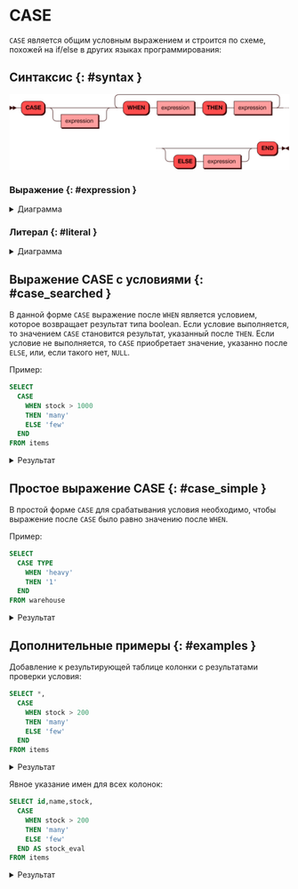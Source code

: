# CASE

`CASE` является общим условным выражением и строится по схеме,
похожей на if/else в других языках программирования:

## Синтаксис {: #syntax }

![CASE](../../images/ebnf/case.svg)

### Выражение {: #expression }

<details><summary>Диаграмма</summary><p>
![Expression](../../images/ebnf/expression.svg)
</p></details>

### Литерал {: #literal }

<details><summary>Диаграмма</summary><p>
![Literal](../../images/ebnf/literal.svg)
</p></details>

## Выражение CASE с условиями {: #case_searched }

В данной форме `CASE` выражение после `WHEN` является условием, которое
возвращает результат типа boolean. Если условие выполняется, то
значением `CASE` становится результат, указанный после `THEN`. Если
условие не выполняется, то `CASE` приобретает значение, указанно после
`ELSE`, или, если такого нет, `NULL`.

Пример:

```sql
SELECT
  CASE
    WHEN stock > 1000
    THEN 'many'
    ELSE 'few'
  END
FROM items

```

<details><summary>Результат</summary><p>

```sql
+--------+
| COL_1  |
+========+
| "many" |
|--------|
| "few"  |
|--------|
| "few"  |
|--------|
| "many" |
|--------|
| "few"  |
+--------+
(5 rows)
```

</p></details>

## Простое выражение CASE {: #case_simple }

В простой форме `CASE` для срабатывания условия необходимо, чтобы
выражение после `CASE` было равно значению после `WHEN`.

Пример:


```sql
SELECT
  CASE TYPE
    WHEN 'heavy'
    THEN '1'
  END
FROM warehouse
```

<details><summary>Результат</summary><p>

```sql
+-------+
| COL_1 |
+=======+
| "1"   |
|-------|
| nil   |
|-------|
| "1"   |
|-------|
| nil   |
|-------|
| nil   |
+-------+
(5 rows)
```

</p></details>

## Дополнительные примеры {: #examples }

Добавление к результирующей таблице колонки с результатами проверки
условия:

```sql
SELECT *,
  CASE
    WHEN stock > 200
    THEN 'many'
    ELSE 'few'
  END
FROM items
```

<details><summary>Результат</summary><p>

```sql
+----+----------+-------+--------+
| ID | NAME     | STOCK | COL_1  |
+================================+
| 1  | "bricks" | 1123  | "many"     |
|----+----------+-------+------------|
| 2  | "panels" | 998   | "many"     |
|----+----------+-------+------------|
| 3  | "piles"  | 177   | "few"      |
|----+----------+-------+------------|
| 4  | "bars"   | 90211 | "many"     |
|----+----------+-------+------------|
| 5  | "blocks" | 16    | "few"      |
+----+----------+-------+------------+
(5 rows)
```

</p></details>

Явное указание имен для всех колонок:

```sql
SELECT id,name,stock,
  CASE
    WHEN stock > 200
    THEN 'many'
    ELSE 'few'
  END AS stock_eval
FROM items
```

<details><summary>Результат</summary><p>

```sql
+----+----------+-------+------------+
| ID | NAME     | STOCK | STOCK_EVAL |
+====================================+
| 1  | "bricks" | 1123  | "many"     |
|----+----------+-------+------------|
| 2  | "panels" | 998   | "many"     |
|----+----------+-------+------------|
| 3  | "piles"  | 177   | "few"      |
|----+----------+-------+------------|
| 4  | "bars"   | 90211 | "many"     |
|----+----------+-------+------------|
| 5  | "blocks" | 16    | "few"      |
+----+----------+-------+------------+
(5 rows)
```

</p></details>
